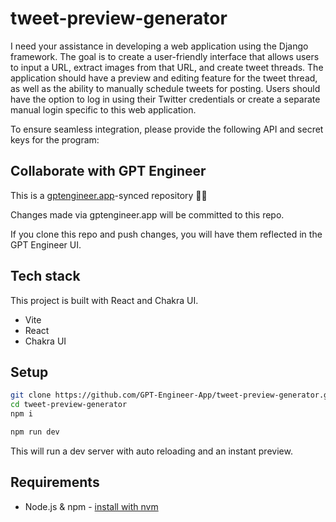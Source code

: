 # tweet-preview-generator

I need your assistance in developing a web application using the Django framework. The goal is to create a user-friendly interface that allows users to input a URL, extract images from that URL, and create tweet threads. The application should have a preview and editing feature for the tweet thread, as well as the ability to manually schedule tweets for posting. Users should have the option to log in using their Twitter credentials or create a separate manual login specific to this web application.

To ensure seamless integration, please provide the following API and secret keys for the program:



## Collaborate with GPT Engineer

This is a [gptengineer.app](https://gptengineer.app)-synced repository 🌟🤖

Changes made via gptengineer.app will be committed to this repo.

If you clone this repo and push changes, you will have them reflected in the GPT Engineer UI.

## Tech stack

This project is built with React and Chakra UI.

- Vite
- React
- Chakra UI

## Setup

```sh
git clone https://github.com/GPT-Engineer-App/tweet-preview-generator.git
cd tweet-preview-generator
npm i
```

```sh
npm run dev
```

This will run a dev server with auto reloading and an instant preview.

## Requirements

- Node.js & npm - [install with nvm](https://github.com/nvm-sh/nvm#installing-and-updating)
